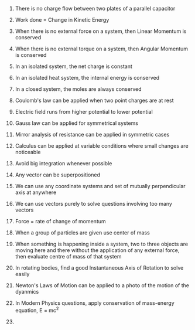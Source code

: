 1. There is no charge flow between two plates of a parallel capacitor

2. Work done = Change in Kinetic Energy

3. When there is no external force on a system, then Linear Momentum is conserved

4. When there is no external torque on a system, then Angular Momentum is conserved

5. In an isolated system, the net charge is constant

6. In an isolated heat system, the internal energy is conserved

7. In a closed system, the moles are always conserved

8. Coulomb's law can be applied when two point charges are at rest

9. Electric field runs from higher potential to lower potential

10. Gauss law can be applied for symmetrical systems

11. Mirror analysis of resistance can be applied in symmetric cases

12. Calculus can be applied at variable conditions where small changes are noticeable

13. Avoid big integration whenever possible

14. Any vector can be superpositioned

15. We can use any coordinate systems and set of mutually perpendicular axis at anywhere

16. We can use vectors purely to solve questions involving too many vectors

17. Force = rate of change of momentum

18. When a group of particles are given use center of mass

19. When something is happening inside a system, two to three objects are moving here and there without the application of any external force, then evaluate centre of mass of that system

20. In rotating bodies, find a good Instantaneous Axis of Rotation to solve easily

21. Newton's Laws of Motion can be applied to a photo of the motion of the dyanmics

22. In Modern Physics questions, apply conservation of mass-energy equation, E = mc<sup>2</sup>

23. 